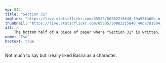 ```yaml
---
ep: 043
title: "Section 31"
imglink: "https://live.staticflickr.com/65535/50982215648_f9a97fa60b_o.jpg"
thumbnail: "https://live.staticflickr.com/65535/50982215648_40da7d1584_q.jpg"
alt: >
    The bottom half of a piece of paper where "Section 31" is written, with a line below bearing the signature of Basira Hussain. A pen is pointing toward the signature.
name: "Iso"
hastext: true
---
```

Not much to say but I really liked Basira as a character.